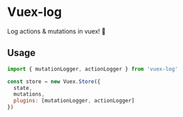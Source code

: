 # Vuex-log

Log actions & mutations in vuex! 🚀

## Usage

``` js
import { mutationLogger, actionLogger } from 'vuex-log'

const store = new Vuex.Store({
  state,
  mutations,
  plugins: [mutationLogger, actionLogger]
})

```